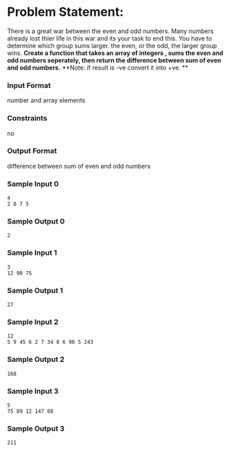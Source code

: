 # Problem Statement:

There is a great war between the even and odd numbers. Many numbers already lost thier life in this war and its your task to end this. You have to determine which group sums larger. the even, or the odd, the larger group wins. __Create a function that takes an array of integers , sums the even and odd numbers seperately, then return the difference between sum of even and odd numbers.__ **Note: if result is -ve convert it into +ve. **

### Input Format

number and array elements

### Constraints

no

### Output Format

difference between sum of even and odd numbers

### Sample Input 0
```
4
2 8 7 5
```
### Sample Output 0
```
2
```
### Sample Input 1
```
3
12 90 75
```
### Sample Output 1
```
27
```
### Sample Input 2
```
12
5 9 45 6 2 7 34 8 6 90 5 243
```
### Sample Output 2
```
168
```
### Sample Input 3
```
5
75 89 12 147 88
```
### Sample Output 3
```
211
```
